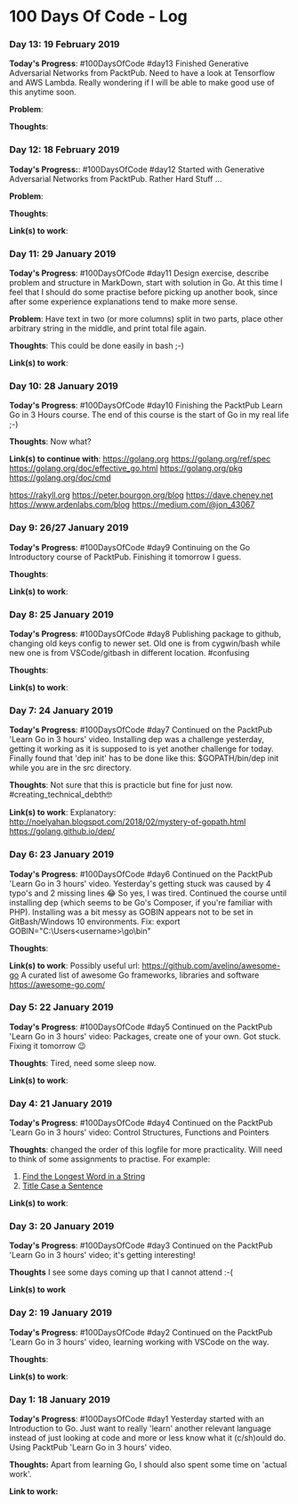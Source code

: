 # 100 Days Of Code - Log

### Day 13: 19 February 2019

**Today's Progress**: #100DaysOfCode #day13 Finished Generative Adversarial Networks from PacktPub.  Need to have a look at Tensorflow and AWS Lambda. Really wondering if I will be able to make good use of this anytime soon.

 **Problem**:  

**Thoughts**: 



### Day 12: 18 February 2019

**Today's Progress:**: #100DaysOfCode #day12 Started with Generative Adversarial Networks from PacktPub. Rather Hard Stuff ...

**Problem**: 

**Thoughts**: 

**Link(s) to work**:



### Day 11: 29 January 2019

**Today's Progress**: #100DaysOfCode #day11 Design exercise, describe problem and structure in MarkDown, start with solution in Go. At this time I feel that I should do some practise before picking up another book, since after some experience explanations tend to make more sense.

 **Problem**: Have text in two (or more columns) split in two parts, place other arbitrary string in the middle, and print total file again.
 
 **Thoughts**: This could be done easily in bash ;-)

**Link(s) to work**:



### Day 10: 28 January 2019

**Today's Progress**: #100DaysOfCode #day10 Finishing the PacktPub Learn Go in 3 Hours course. 
The end of this course is the start of Go in my real life ;-)

**Thoughts**: Now what? 

**Link(s) to continue with**:
https://golang.org
https://golang.org/ref/spec
https://golang.org/doc/effective_go.html
https://golang.org/pkg
https://golang.org/doc/cmd

https://rakyll.org
https://peter.bourgon.org/blog
https://dave.cheney.net
https://www.ardenlabs.com/blog
https://medium.com/@jon_43067



### Day 9: 26/27 January 2019

**Today's Progress**: #100DaysOfCode #day9 Continuing on the Go Introductory course of PacktPub. Finishing it tomorrow I guess. 

**Thoughts**:

**Link(s) to work**:



### Day 8: 25 January 2019

**Today's Progress**: #100DaysOfCode #day8 Publishing package to github, changing old keys config to newer set. Old one is from cygwin/bash while new one is from VSCode/gitbash in different location. #confusing

**Thoughts**:

**Link(s) to work**:



### Day 7: 24 January 2019

**Today's Progress**: #100DaysOfCode #day7 Continued on the PacktPub 'Learn Go in 3 hours' video. Installing dep was a challenge yesterday, getting it working as it is supposed to is yet another challenge for today. Finally found that 'dep init' has to be done like this: $GOPATH/bin/dep init while you are in the src directory. 

**Thoughts**: Not sure that this is practicle but fine for just now. #creating_technical_debth🤓

**Link(s) to work**: 
Explanatory: 
http://noelyahan.blogspot.com/2018/02/mystery-of-gopath.html
https://golang.github.io/dep/



### Day 6: 23 January 2019

**Today's Progress**: #100DaysOfCode #day6 Continued on the PacktPub 'Learn Go in 3 hours' video. Yesterday's getting stuck was caused by 4 typo's and 2 missing lines 😂  So yes, I was tired. 
Continued the course until installing dep (which seems to be Go's Composer, if you're familiar with PHP). Installing was a bit messy as GOBIN appears not to be set in GitBash/Windows 10 environments. Fix: export GOBIN="C:\Users\<username>\go\bin"

**Thoughts**: 

**Link(s) to work**: 
Possibly useful url: https://github.com/avelino/awesome-go 
A curated list of awesome Go frameworks, libraries and software https://awesome-go.com/



### Day 5: 22 January 2019

**Today's Progress**: #100DaysOfCode #day5 Continued on the PacktPub 'Learn Go in 3 hours' video: Packages, create one of your own. Got stuck. Fixing it tomorrow 😉

**Thoughts**: Tired, need some sleep now.

**Link(s) to work**: 



### Day 4: 21 January 2019

**Today's Progress**: #100DaysOfCode #day4 Continued on the PacktPub 'Learn Go in 3 hours' video: Control Structures, Functions and Pointers

**Thoughts**: changed the order of this logfile for more practicality. Will need to think of some assignments to practise.
For example: 
1. [Find the Longest Word in a String](https://www.freecodecamp.com/challenges/find-the-longest-word-in-a-string)
2. [Title Case a Sentence](https://www.freecodecamp.com/challenges/title-case-a-sentence)

**Link(s) to work**: 



### Day 3: 20 January 2019

**Today's Progress**: #100DaysOfCode #day3 Continued on the PacktPub 'Learn Go in 3 hours' video; it's getting interesting!

**Thoughts** I see some days coming up that I cannot attend :-(

**Link(s) to work**



### Day 2: 19 January 2019

**Today's Progress**: #100DaysOfCode #day2 Continued on the PacktPub 'Learn Go in 3 hours' video, learning working with VSCode on the way.

**Thoughts**: 

**Link(s) to work**: 



### Day 1: 18 January 2019

**Today's Progress**: #100DaysOfCode #day1 Yesterday started with an Introduction to Go. Just want to really 'learn' another relevant language instead of just looking at code and more or less know what it (c/sh)ould do. Using PacktPub 'Learn Go in 3 hours' video.

**Thoughts:** Apart from learning Go, I should also spent some time on 'actual work'.

**Link to work:** 

